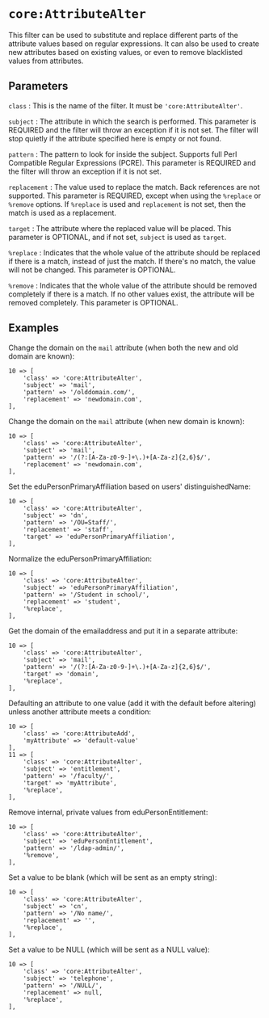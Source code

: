 `core:AttributeAlter`
=====================

This filter can be used to substitute and replace different parts of the attribute values based on regular expressions.
It can also be used to create new attributes based on existing values, or even to remove blacklisted values from
attributes.

Parameters
----------

`class`
:   This is the name of the filter.
    It must be `'core:AttributeAlter'`.

`subject`
:   The attribute in which the search is performed.
    This parameter is REQUIRED and the filter will throw an exception if it is not set. The filter will
    stop quietly if the attribute specified here is empty or not found.
    
`pattern`
:   The pattern to look for inside the subject. Supports full Perl Compatible Regular Expressions (PCRE).
    This parameter is REQUIRED and the filter will throw an exception if it is not set.
    
`replacement`
:   The value used to replace the match. Back references are not supported.
    This parameter is REQUIRED, except when using the `%replace` or `%remove` options. If `%replace` is used and
    `replacement` is not set, then the match is used as a replacement.
    
`target`
:   The attribute where the replaced value will be placed.
    This parameter is OPTIONAL, and if not set, `subject` is used as `target`.

`%replace`
:   Indicates that the whole value of the attribute should be replaced if there is a match,
    instead of just the match. If there's no match, the value will not be changed. This parameter is OPTIONAL.

`%remove`
:   Indicates that the whole value of the attribute should be removed completely if there is a match.
    If no other values exist, the attribute will be removed completely.
    This parameter is OPTIONAL.
    
Examples
--------

Change the domain on the `mail` attribute (when both the new and old domain are known):

    10 => [
        'class' => 'core:AttributeAlter',
        'subject' => 'mail',
        'pattern' => '/olddomain.com/',
        'replacement' => 'newdomain.com',
    ],

Change the domain on the `mail` attribute (when new domain is known):

    10 => [
        'class' => 'core:AttributeAlter',
        'subject' => 'mail',
        'pattern' => '/(?:[A-Za-z0-9-]+\.)+[A-Za-z]{2,6}$/',
        'replacement' => 'newdomain.com',
    ],
    
Set the eduPersonPrimaryAffiliation based on users' distinguishedName:

    10 => [
        'class' => 'core:AttributeAlter',
        'subject' => 'dn',
        'pattern' => '/OU=Staff/',
        'replacement' => 'staff',
        'target' => 'eduPersonPrimaryAffiliation',
    ],
    
Normalize the eduPersonPrimaryAffiliation:

    10 => [
        'class' => 'core:AttributeAlter',
        'subject' => 'eduPersonPrimaryAffiliation',
        'pattern' => '/Student in school/',
        'replacement' => 'student',
        '%replace',
    ],
    
Get the domain of the emailaddress and put it in a separate attribute:

    10 => [
        'class' => 'core:AttributeAlter',
        'subject' => 'mail',
        'pattern' => '/(?:[A-Za-z0-9-]+\.)+[A-Za-z]{2,6}$/',
        'target' => 'domain',
        '%replace',
    ],

Defaulting an attribute to one value (add it with the default before altering)
unless another attribute meets a condition:

    10 => [
        'class' => 'core:AttributeAdd',
        'myAttribute' => 'default-value'
    ],
    11 => [
        'class' => 'core:AttributeAlter',
        'subject' => 'entitlement',
        'pattern' => '/faculty/',
        'target' => 'myAttribute',
        '%replace',
    ],
 
Remove internal, private values from eduPersonEntitlement:

    10 => [
        'class' => 'core:AttributeAlter',
        'subject' => 'eduPersonEntitlement',
        'pattern' => '/ldap-admin/',
        '%remove',
    ],

Set a value to be blank (which will be sent as an empty string):

    10 => [
        'class' => 'core:AttributeAlter',
        'subject' => 'cn',
        'pattern' => '/No name/',
        'replacement' => '',
        '%replace',
    ],

Set a value to be NULL (which will be sent as a NULL value):

    10 => [
        'class' => 'core:AttributeAlter',
        'subject' => 'telephone',
        'pattern' => '/NULL/',
        'replacement' => null,
        '%replace',
    ],
